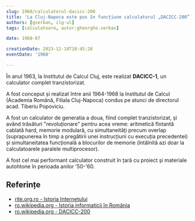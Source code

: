 ```yaml
---
slug: 1968/calculatorul-dacicc-200
title: 'La Cluj-Napoca este pus în funcțiune calculatorul „DACICC-200”'
authors: [gserban, ilg-ul]
tags: [calculatoare, autor:gheorghe.serban]

date: 1968-07

creationDate: 2023-12-18T18:45:28
eventDate: '1968'

---
```


În anul 1963, la Institutul de Calcul Cluj, este realizat **DACICC-1**, un
calculator complet tranzistorizat.

<!-- truncate -->

A fost conceput și realizat între anii 1964-1968 la Institutul de Calcul
(Academia Română, Filiala Cluj-Napoca) condus pe atunci de directorul
acad. Tiberiu Popoviciu.

A fost un calculator de generatia a doua, fiind complet tranzistorizat,
și având trăsături "revoluționare" pentru acea vreme: aritmetică flotantă
cablată hard, memorie modulară, cu simultaneități precum overlap
(suprapunerea în timp a pregătirii unei instrucțiuni cu execuția
precedentei) și simultaneitatea funcțională a blocurilor de memorie
(întâlnită azi doar la calculatoarele paralele multiprocesor).

A fost cel mai performant calculator construit în țară cu proiect
și materiale autohtone în perioada anilor '50-'60.

## Referințe

- [rite.org.ro - Istoria Internetului](https://rite.org.ro/istoria-internetului/)
- [ro.wikipedia.org - Istoria informaticii în România](https://ro.wikipedia.org/wiki/Istoria_informaticii_în_România)
- [ro.wikipedia.org - DACICC-200](https://ro.wikipedia.org/wiki/DACICC-200)
